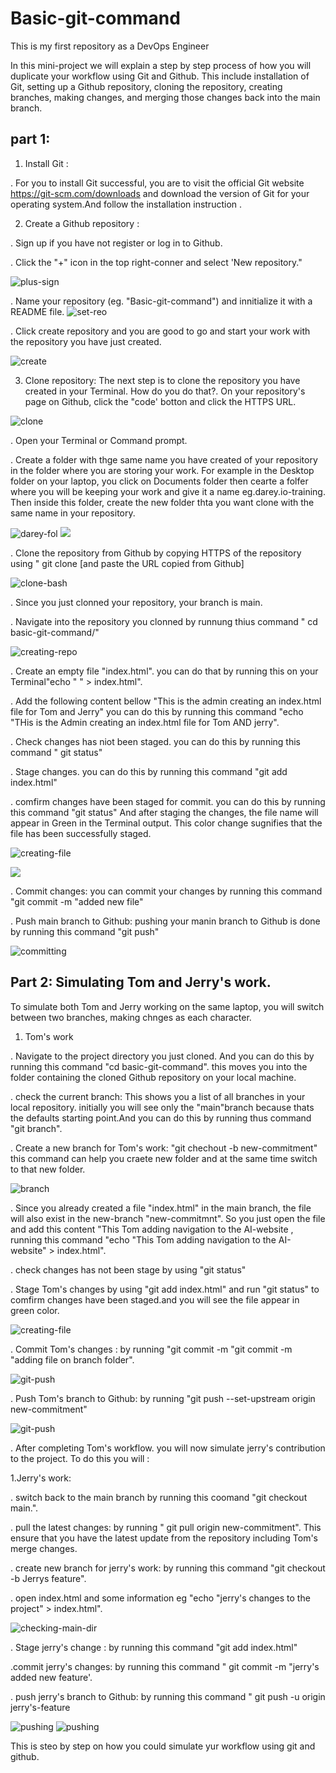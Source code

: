 # Basic-git-command
This is my first repository as a DevOps Engineer

In this mini-project we will explain a step by step process of how you will duplicate your workflow using Git and Github. This include installation 
of Git, setting up a Github repository, cloning the repository, creating branches, making changes, and merging those changes back into the main branch.

 ## part 1: 
 1. Install Git :

. For you to install Git successful, you are to visit the  official Git website https://git-scm.com/downloads and download the version of Git for your operating system.And follow the installation instruction .

2. Create a Github repository :

. Sign up if you have not register or log in to Github.

. Click the "+" icon in the top right-conner and select 'New repository."

![plus-sign](./new-p-2/8.plus-sign.png)

. Name your repository (eg. "Basic-git-command") and innitialize it with a README file.
![set-reo](./new-p-2/9.set-rep.png)

. Click create repository and you are good to go and start your work with the repository you have just created.

![create](./new-p-2/10.create.png)

3. Clone repository:
The next step is to clone the repository you have created in your Terminal. How do you do that?. On your repository's page on Github, click the "code' botton and click the HTTPS URL.

![clone](./new-p-2/11.clone.png)


. Open your Terminal or Command prompt.

. Create a folder with thge same name you have created of your repository in the folder where you are storing your work. For example in the Desktop folder on your laptop, you click on Documents folder then cearte a folfer where you will be keeping your work and give it a name eg.darey.io-training. Then inside this folder, create the new folder thta you want clone with the same name in your repository.

![darey-fol](./new-p-2/22.darey-fol.png)
![](./new-p-2/23.B.png)

. Clone the repository from Github by copying HTTPS of the repository using " git clone [and paste the URL copied from Github]

![clone-bash](./new-p-2/12.clone-bsh.png)

. Since you just clonned your repository, your branch is main.

. Navigate into the repository you clonned by runnung thius command " cd basic-git-command/"

![creating-repo](./new-p-2/13.clone-repo.png)

. Create an empty file "index.html". you can do that by running this on your Terminal"echo " " > index.html".

. Add the following content bellow "This is the admin creating an index.html file for Tom and Jerry" you can do this by running this command "echo "THis is the Admin creating an index.html file for Tom AND jerry".

. Check changes has niot been staged. you can do this by running this command " git status"

. Stage changes. you can do this by running this command "git add index.html"

. comfirm changes have been staged for commit. you can do this by running this command "git status" And after staging the changes, the file name will appear in Green in the Terminal output. This color change sugnifies that the file has been successfully staged.

![creating-file](./new-p-2/14.creating-file.png)

![](./new-p-2/14.B.png)


. Commit changes: you can commit your changes by running this command "git commit -m "added new file"

. Push main branch to Github: pushing your manin branch to Github is done by running this command "git push"

![committing](./new-p-2/15.COMMIT.png)


## Part 2: Simulating Tom and Jerry's work.

To simulate both Tom and Jerry working on the same laptop, you will switch between two branches, making chnges as each character.


1. Tom's work

. Navigate to the project directory you just cloned. And you can do this by running this command "cd basic-git-command". this moves you into the folder containing the cloned Github repository on your local machine.

. check the current branch: This shows you a list of all branches in your local repository. initially you will see only the "main"branch because thats the defaults starting point.And you can do this by running thus command "git branch".

. Create a new branch for Tom's work: "git chechout -b new-commitment" this command can help you craete new folder and at the same time switch to that new folder.

![branch](./new-p-2/15.branch.png)

. Since you already created a file "index.html" in the main branch, the file will also exist in the new-branch "new-commitmnt". So you just open the file and add this content "This Tom adding navigation to the AI-website , running this command "echo "This Tom adding navigation to the AI-website" > index.html".

. check changes has not been stage by using "git status"

. Stage Tom's changes by using "git add index.html" and run "git status" to comfirm changes have been staged.and you will see the file appear in green color.

![creating-file](./new-p-2/16.creating-file2.png)

. Commit Tom's changes : by running "git commit -m "git commit -m "adding file on branch folder".

![git-push](./new-p-2/17.git-push.png)

. Push Tom's branch to Github: by running "git push --set-upstream origin new-commitment" 

![git-push](./new-p-2/18.git-push.png)

. After completing Tom's workflow. you will now simulate jerry's contribution to the project. To do this you will :

1.Jerry's work:

. switch back to the main branch by running this coomand "git checkout main.".

. pull the latest changes: by running " git pull origin new-commitment". This ensure that you have the latest update from the repository including Tom's merge changes.

. create new branch for jerry's work: by running this command "git checkout -b Jerrys feature".

. open index.html and some information eg "echo "jerry's changes to the project" > index.html".

![checking-main-dir](./new-p-2/19.checking-main-dir.png)

. Stage jerry's change : by running this command "git add index.html"

.commit jerry's changes: by running this command " git commit -m "jerry's added new feature'.

. push jerry's branch to Github: by running this command " git push -u origin jerry's-feature

![pushing](./new-p-2/20.push-final.png)
![pushing](./new-p-2/21.push.png)

This is steo by step on how you could simulate yur workflow using git and github.




